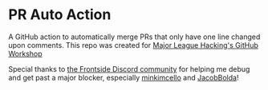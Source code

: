 # PR Auto Action

A GitHub action to automatically merge PRs that only have one line changed upon comments. This repo was created for [Major League Hacking's GitHub Workshop](https://github.com/MLH/mlh-localhost-github)

Special thanks to [the Frontside Discord community](https://discord.gg/YxWuzm4WR4) for helping me debug and get past a major blocker, especially [minkimcello](https://github.com/minkimcello) and [JacobBolda]()!

